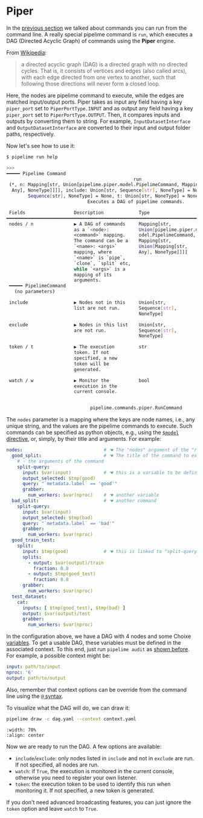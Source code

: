 # Piper

In the [previous section](overview.md) we talked about commands you can run from the command line.
A really special pipelime command is `run`, which executes a DAG (Directed Acyclic Graph) of commands using the **Piper** engine.

From [Wikipedia](https://en.wikipedia.org/wiki/Directed_acyclic_graph):
> a directed acyclic graph (DAG) is a directed graph with no directed cycles. That is, it consists of vertices and edges (also called arcs), with each edge directed from one vertex to another, such that following those directions will never form a closed loop.

Here, the nodes are pipelime command to execute, while the edges are matched input/output ports.
Piper takes as input any field having a key `piper_port` set to `PiperPortType.INPUT` and
as output any field having a key `piper_port` set to `PiperPortType.OUTPUT`.
Then, it compares inputs and outputs by converting them to string.
For example, `InputDatasetInterface` and `OutputDatasetInterface` are converted to their input and output folder paths, respectively.

Now let's see how to use it:

```bash
$ pipelime run help
```

```bash
>>>
━━━━━ Pipelime Command
                                               run
 (*, n: Mapping[str, Union[pipelime.piper.model.PipelimeCommand, Mapping[str, Union[Mapping[str,
  Any], NoneType]]]], include: Union[str, Sequence[str], NoneType] = None, exclude: Union[str,
        Sequence[str], NoneType] = None, t: Union[str, NoneType] = None, w: bool = True)
                              Executes a DAG of pipelime commands.

 Fields                  Description             Type                     Piper Port     Default
━━━━━━━━━━━━━━━━━━━━━━━━━━━━━━━━━━━━━━━━━━━━━━━━━━━━━━━━━━━━━━━━━━━━━━━━━━━━━━━━━━━━━━━━━━━━━━━━━
 nodes / n               ▶ A DAG of commands     Mapping[str,             📥 INPUT       ✗
                         as a `<node>:           Union[pipelime.piper.m
                         <command>` mapping.     odel.PipelimeCommand,
                         The command can be a    Mapping[str,
                         `<name>: <args>`        Union[Mapping[str,
                         mapping, where          Any], NoneType]]]]
                         `<name>` is `pipe`,
                         `clone`, `split` etc,
                         while `<args>` is a
                         mapping of its
                         arguments.
 ━━━━━ PipelimeCommand
   (no parameters)

 include                 ▶ Nodes not in this     Union[str,               📐 PARAMETER   None
                         list are not run.       Sequence[str],
                                                 NoneType]

 exclude                 ▶ Nodes in this list    Union[str,               📐 PARAMETER   None
                         are not run.            Sequence[str],
                                                 NoneType]

 token / t               ▶ The execution         str                      📐 PARAMETER   None
                         token. If not
                         specified, a new
                         token will be
                         generated.

 watch / w               ▶ Monitor the           bool                     📐 PARAMETER   True
                         execution in the
                         current console.


                               pipelime.commands.piper.RunCommand
```

The `nodes` parameter is a mapping where the keys are node names, i.e., any unique string, and the values are the pipelime commands to execute.
Such commands can be specified as python objects, e.g., using the [`$model` directive](../choixe/directives.md#model), or, simply, by their title and arguments. For example:

```yaml
nodes:                              # ☚ The "nodes" argument of the "run" command
  good_split:                       # ☚ The title of the command to execute
    # ☟ the arguments of the command
    split-query:
      input: $var(input)            # ☚ this is a variable to be defined in the context
      output_selected: $tmp(good)
      query: "`metadata.label` == 'good'"
      grabber:
        num_workers: $var(nproc)    # ☚ another variable
  bad_split:                        # ☚ another command
    split-query:
      input: $var(input)
      output_selected: $tmp(bad)
      query: "`metadata.label` == 'bad'"
      grabber:
        num_workers: $var(nproc)
  good_train_test:
    split:
      input: $tmp(good)             # ☚ this is linked to "split-query.output_selected"
      splits:
        - output: $var(output)/train
          fraction: 0.8
        - output: $tmp(good_test)
          fraction: 0.8
      grabber:
        num_workers: $var(nproc)
  test_dataset:
    cat:
      inputs: [ $tmp(good_test), $tmp(bad) ]
      output: $var(output)/test
      grabber:
        num_workers: $var(nproc)
```

In the configuration above, we have a DAG with 4 nodes and some Choixe [variables](../choixe/directives.md#variables).
To get a usable DAG, these variables must be defined in the associated context.
To this end, just run `pipelime audit` as [shown before](overview.md#validate-a-configuration-and-write-a-context).
For example, a possible context might be:

```yaml
input: path/to/input
nproc: '6'
output: path/to/output
```

Also, remember that context options can be override from the command line using the [`@` syntax](overview.md).

To visualize what the DAG will do, we can draw it:

```bash
pipelime draw -c dag.yaml --context context.yaml
```

```{figure} ../images/dag.svg
:width: 70%
:align: center
```

Now we are ready to run the DAG. A few options are available:
- `include`/`exclude`: only nodes listed in `include` and not in `exclude` are run. If not specified, all nodes are run.
- `watch`: if `True`, the execution is monitored in the current console, otherwise you need to register your own listener.
- `token`: the execution token to be used to identify this run when monitoring it. If not specified, a new token is generated.

If you don't need advanced broadcasting features, you can just ignore the `token` option and leave `watch` to `True`.
